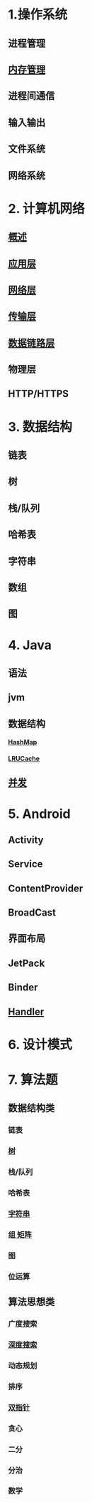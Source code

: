 # 1.操作系统

## 进程管理 

##  [内存管理](https://github.com/Gong-Shijie/developer-skillpoints/blob/master/source/%E5%86%85%E5%AD%98%E7%AE%A1%E7%90%86.md)

## 进程间通信

## 输入输出 

## 文件系统

## 网络系统 

# 2. 计算机网络 

## [概述](https://github.com/Gong-Shijie/developer-skillpoints/blob/master/source/%E7%BD%91%E7%BB%9C%E6%A6%82%E8%BF%B0.md)  

## [应用层](https://github.com/Gong-Shijie/developer-skillpoints/blob/master/source/%E5%BA%94%E7%94%A8%E5%B1%82.md)   

## [网络层](https://github.com/Gong-Shijie/developer-skillpoints/blob/master/source/%E7%BD%91%E7%BB%9C%E5%B1%82.md)   

## [传输层](https://github.com/Gong-Shijie/developer-skillpoints/blob/master/source/%E4%BC%A0%E8%BE%93%E5%B1%82.md)  

## [数据链路层](https://github.com/Gong-Shijie/developer-skillpoints/blob/master/source/%E6%95%B0%E6%8D%AE%E9%93%BE%E8%B7%AF%E5%B1%82.md)  

## 物理层

## HTTP/HTTPS

# 3. 数据结构 

## 链表 

## 树

## 栈/队列 

## 哈希表 

## 字符串

## 数组 

## 图 

# 4. Java

## 语法 

## jvm 

## 数据结构 

#### [HashMap](https://github.com/Gong-Shijie/developer-skillpoints/blob/master/source/HashMap.md)  

#### [LRUCache](https://github.com/Gong-Shijie/developer-skillpoints/blob/master/source/LRUCache.md) 

## [并发](https://github.com/Gong-Shijie/developer-skillpoints/blob/master/source/%E5%B9%B6%E5%8F%91.md)  

# 5. Android

## Activity 

## Service 

## ContentProvider 

## BroadCast 

## 界面布局 

## JetPack 

## Binder

## [Handler](https://github.com/Gong-Shijie/developer-skillpoints/blob/master/source/Handler.md) 

# 6. 设计模式

# 7. 算法题

## 数据结构类 

### 链表 

### [树](https://github.com/Gong-Shijie/developer-skillpoints/blob/master/source/%E6%A0%91.md) 

### 栈/队列 

### 哈希表 

### [字符串](https://github.com/Gong-Shijie/developer-skillpoints/blob/master/source/%E5%AD%97%E7%AC%A6%E4%B8%B2.md)

### [组 矩阵](https://github.com/Gong-Shijie/developer-skillpoints/blob/master/source/%E6%95%B0%E7%BB%84%20%E7%9F%A9%E9%98%B5.md)

### 图 

### 位运算 

## 算法思想类 

### 广度搜索 

### [深度搜索](https://github.com/Gong-Shijie/developer-skillpoints/blob/master/source/%E6%B7%B1%E5%BA%A6%E6%90%9C%E7%B4%A2.md)    

### 动态规划 

### 排序 

### [双指针](https://github.com/Gong-Shijie/developer-skillpoints/blob/master/source/%E5%8F%8C%E6%8C%87%E9%92%88.md)


### 贪心 

### 二分 

### 分治

### 数学

